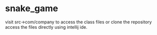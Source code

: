 # snake_game

visit src->com/company to access the class files or clone the repository access the files directly using intellij ide.
